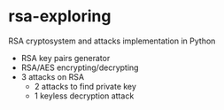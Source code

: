 # rsa-exploring
RSA cryptosystem and attacks implementation in Python

- RSA key pairs generator
- RSA/AES encrypting/decrypting
- 3 attacks on RSA
  - 2 attacks to find private key
  - 1 keyless decryption attack
